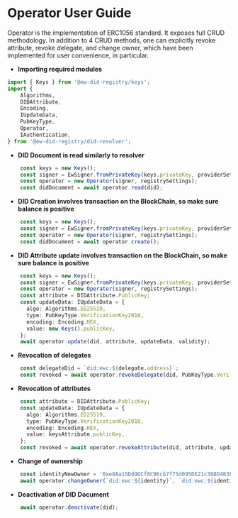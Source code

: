 # Operator User Guide

Operator is the implementation of ERC1056 standard. It exposes full CRUD methodology.
In addition to 4 CRUD methods, one can explicitly revoke attribute, revoke delegate,
and change owner, which have been implemented for user convenience, in particular.

* **Importing required modules**

``` typescript
import { Keys } from '@ew-did-registry/keys';
import { 
    Algorithms,
    DIDAttribute,
    Encoding,
    IUpdateData,
    PubKeyType,
    Operator,
    IAuthentication,
} from '@ew-did-registry/did-resolver';
```

* **DID Document is read similarly to resolver**

``` typescript
    const keys = new Keys();
    const signer = EwSigner.fromPrivateKey(keys.privateKey, providerSettings);
    const operator = new Operator(signer, registrySettings);
    const didDocument = await operator.read(did);
```

* **DID Creation involves transaction on the BlockChain, so make sure balance is positive**

``` typescript
    const keys = new Keys();
    const signer = EwSigner.fromPrivateKey(keys.privateKey, providerSettings);
    const operator = new Operator(signer, registrySettings);
    const didDocument = await operator.create();
```

* **DID Attribute update involves transaction on the BlockChain, so make sure balance is positive**

``` typescript
    const keys = new Keys();
    const signer = EwSigner.fromPrivateKey(keys.privateKey, providerSettings);
    const operator = new Operator(signer, registrySettings);
    const attribute = DIDAttribute.PublicKey;
    const updateData: IUpdateData = {
      algo: Algorithms.ED25519,
      type: PubKeyType.VerificationKey2018,
      encoding: Encoding.HEX,
      value: new Keys().publicKey,
    };
    await operator.update(did, attribute, updateData, validity);
```

* **Revocation of delegates**

``` typescript
    const delegateDid = `did:ewc:${delegate.address}`;
    const revoked = await operator.revokeDelegate(did, PubKeyType.VerificationKey2018, delegateDid);
```

* **Revocation of attributes**

``` typescript
    const attribute = DIDAttribute.PublicKey;
    const updateData: IUpdateData = {
      algo: Algorithms.ED25519,
      type: PubKeyType.VerificationKey2018,
      encoding: Encoding.HEX,
      value: keysAttribute.publicKey,
    };
    const revoked = await operator.revokeAttribute(did, attribute, updateData);
```    

* **Change of ownership**

``` typescript
    const identityNewOwner = '0xe8Aa15Dd9DCf8C96cb7f75d095DE21c308D483F7';
    await operator.changeOwner(`did:ewc:${identity}`, `did:ewc:${identityNewOwner}`);
```     

* **Deactivation of DID Document**

``` typescript
    await operator.deactivate(did);
```